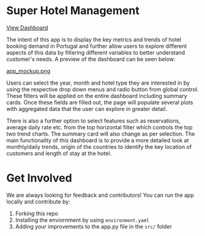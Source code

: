 # Super Hotel Management

[View Dashboard](https://super-hotels.herokuapp.com/)

The intent of this app is to display the key metrics and trends of hotel booking demand in Portugal and further allow users to explore different aspects of this data by filtering different variables to better understand customer's needs. A preview of the dashboard can be seen below:

[app_mockup.png](results/img/hotel.png)

Users can select the year, month and hotel type they are interested in by using the respective drop down menus and radio button from global control. These filters will be applied on the entire dashboard including summary cards. Once these fields are filled out, the page will populate several plots with aggregated data that the user can explore in greater detail.

There is also a further option to select features such as reservations, average daily rate etc. from the top horizontal filter which controls the top two trend charts. The summary card will also change as per selection. The main functionality of this dashboard is to provide a more detailed look at monthly/daily trends, origin of the countries to identify the key location of customers and length of stay at the hotel.

# Get Involved

We are always looking for feedback and contributors! You can run the app locally and contribute by:

1.	Forking this repo
2.  Installing the enviornment by using `environment.yaml`
3.	Adding your improvements to the app.py file in the `src/` folder
